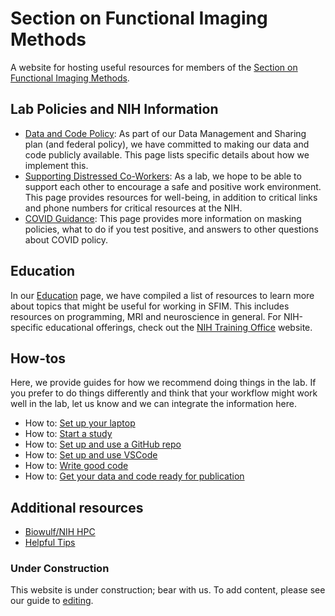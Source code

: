 # Section on Functional Imaging Methods

A website for hosting useful resources for members of the [Section on Functional Imaging Methods](https://fim.nimh.nih.gov).

## Lab Policies and NIH Information

- [Data and Code Policy][lab_policy]: As part of our Data Management and Sharing plan (and federal policy), we have committed to making our data and code publicly available. This page lists specific details about how we implement this.
- [Supporting Distressed Co-Workers][supporting_coworkers]: As a lab, we hope to be able to support each other to encourage a safe and positive work environment. This page provides resources for well-being, in addition to critical links and phone numbers for critical resources at the NIH.
- [COVID Guidance][covid_guidance]: This page provides more information on masking policies, what to do if you test positive, and answers to other questions about COVID policy.

## Education

In our [Education][education] page, we have compiled a list of resources to learn more about topics that might be useful for working in SFIM. This includes resources on programming, MRI and neuroscience in general. For NIH-specific educational offerings, check out the [NIH Training Office][training_office] website.

## How-tos

Here, we provide guides for how we recommend doing things in the lab. If you prefer to do things differently and think that your workflow might work well in the lab, let us know and we can integrate the information here.

- How to: [Set up your laptop][set_up_laptop]
- How to: [Start a study][start_a_study]
- How to: [Set up and use a GitHub repo][use_github]
- How to: [Set up and use VSCode][vscode]
- How to: [Write good code][write_good_code]
- How to: [Get your data and code ready for publication][share_data_code]

## Additional resources

- [Biowulf/NIH HPC][hpc]
- [Helpful Tips][tips]

### Under Construction

This website is under construction; bear with us.
To add content, please see our guide to [editing][editing].

[lab_policy]: <data_code_policy.md>
[supporting_coworkers]: <SupportingDistressedCoworkers.md>
[covid_guidance]: <CovidGuidance.md>
[education]: <education.md>
[training_office]: <https://training.nih.gov>
[set_up_laptop]: <set_up_laptop.md>
[start_a_study]: <start_a_study.md>
[use_github]:<github.md>
[vscode]:<vscode_guide.md>
[write_good_code]:<write_good_code.md>
[share_data_code]:<ready_for_pub.md>
[hpc]: <hpc.md>
[tips]: <tips.md>
[editing]: <editing.md>
